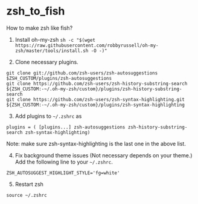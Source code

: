 # zsh_to_fish
How to make zsh like fish?


1. Install oh-my-zsh
```sh -c "$(wget https://raw.githubusercontent.com/robbyrussell/oh-my-zsh/master/tools/install.sh -O -)"```

2. Clone necessary plugins.
```
git clone git://github.com/zsh-users/zsh-autosuggestions $ZSH_CUSTOM/plugins/zsh-autosuggestions
git clone https://github.com/zsh-users/zsh-history-substring-search ${ZSH_CUSTOM:-~/.oh-my-zsh/custom}/plugins/zsh-history-substring-search
git clone https://github.com/zsh-users/zsh-syntax-highlighting.git ${ZSH_CUSTOM:-~/.oh-my-zsh/custom}/plugins/zsh-syntax-highlighting
```

3. Add plugins to `~/.zshrc` as
```
plugins = ( [plugins...] zsh-autosuggestions zsh-history-substring-search zsh-syntax-highlighting)
```
Note: make sure zsh-syntax-highlighting is the last one in the above list.

4. Fix background theme issues (Not necessary depends on your theme.)
Add the following line to your `~/.zshrc`.
```
ZSH_AUTOSUGGEST_HIGHLIGHT_STYLE='fg=white'
```

5. Restart zsh
```
source ~/.zshrc
```
